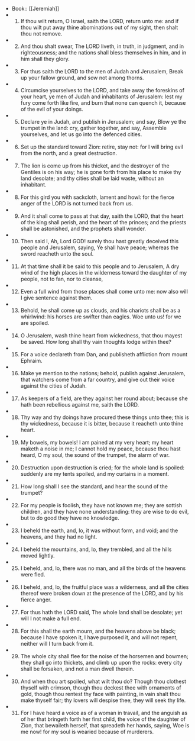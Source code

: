 - Book:: [[Jeremiah]]
- 1. If thou wilt return, O Israel, saith the LORD, return unto me: and if thou wilt put away thine abominations out of my sight, then shalt thou not remove.
- 2. And thou shalt swear, The LORD liveth, in truth, in judgment, and in righteousness; and the nations shall bless themselves in him, and in him shall they glory.
- 3. For thus saith the LORD to the men of Judah and Jerusalem, Break up your fallow ground, and sow not among thorns.
- 4. Circumcise yourselves to the LORD, and take away the foreskins of your heart, ye men of Judah and inhabitants of Jerusalem: lest my fury come forth like fire, and burn that none can quench it, because of the evil of your doings.
- 5. Declare ye in Judah, and publish in Jerusalem; and say, Blow ye the trumpet in the land: cry, gather together, and say, Assemble yourselves, and let us go into the defenced cities.
- 6. Set up the standard toward Zion: retire, stay not: for I will bring evil from the north, and a great destruction.
- 7. The lion is come up from his thicket, and the destroyer of the Gentiles is on his way; he is gone forth from his place to make thy land desolate; and thy cities shall be laid waste, without an inhabitant.
- 8. For this gird you with sackcloth, lament and howl: for the fierce anger of the LORD is not turned back from us.
- 9. And it shall come to pass at that day, saith the LORD, that the heart of the king shall perish, and the heart of the princes; and the priests shall be astonished, and the prophets shall wonder.
- 10. Then said I, Ah, Lord GOD! surely thou hast greatly deceived this people and Jerusalem, saying, Ye shall have peace; whereas the sword reacheth unto the soul.
- 11. At that time shall it be said to this people and to Jerusalem, A dry wind of the high places in the wilderness toward the daughter of my people, not to fan, nor to cleanse,
- 12. Even a full wind from those places shall come unto me: now also will I give sentence against them.
- 13. Behold, he shall come up as clouds, and his chariots shall be as a whirlwind: his horses are swifter than eagles. Woe unto us! for we are spoiled.
- 14. O Jerusalem, wash thine heart from wickedness, that thou mayest be saved. How long shall thy vain thoughts lodge within thee?
- 15. For a voice declareth from Dan, and publisheth affliction from mount Ephraim.
- 16. Make ye mention to the nations; behold, publish against Jerusalem, that watchers come from a far country, and give out their voice against the cities of Judah.
- 17. As keepers of a field, are they against her round about; because she hath been rebellious against me, saith the LORD.
- 18. Thy way and thy doings have procured these things unto thee; this is thy wickedness, because it is bitter, because it reacheth unto thine heart.
- 19. My bowels, my bowels! I am pained at my very heart; my heart maketh a noise in me; I cannot hold my peace, because thou hast heard, O my soul, the sound of the trumpet, the alarm of war.
- 20. Destruction upon destruction is cried; for the whole land is spoiled: suddenly are my tents spoiled, and my curtains in a moment.
- 21. How long shall I see the standard, and hear the sound of the trumpet?
- 22. For my people is foolish, they have not known me; they are sottish children, and they have none understanding: they are wise to do evil, but to do good they have no knowledge.
- 23. I beheld the earth, and, lo, it was without form, and void; and the heavens, and they had no light.
- 24. I beheld the mountains, and, lo, they trembled, and all the hills moved lightly.
- 25. I beheld, and, lo, there was no man, and all the birds of the heavens were fled.
- 26. I beheld, and, lo, the fruitful place was a wilderness, and all the cities thereof were broken down at the presence of the LORD, and by his fierce anger.
- 27. For thus hath the LORD said, The whole land shall be desolate; yet will I not make a full end.
- 28. For this shall the earth mourn, and the heavens above be black; because I have spoken it, I have purposed it, and will not repent, neither will I turn back from it.
- 29. The whole city shall flee for the noise of the horsemen and bowmen; they shall go into thickets, and climb up upon the rocks: every city shall be forsaken, and not a man dwell therein.
- 30. And when thou art spoiled, what wilt thou do? Though thou clothest thyself with crimson, though thou deckest thee with ornaments of gold, though thou rentest thy face with painting, in vain shalt thou make thyself fair; thy lovers will despise thee, they will seek thy life.
- 31. For I have heard a voice as of a woman in travail, and the anguish as of her that bringeth forth her first child, the voice of the daughter of Zion, that bewaileth herself, that spreadeth her hands, saying, Woe is me now! for my soul is wearied because of murderers.
